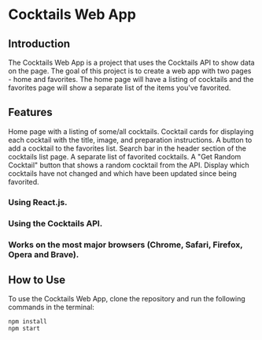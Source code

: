 # Cocktails Web App

## Introduction
The Cocktails Web App is a project that uses the Cocktails API to show data on the page. The goal of this project is to create a web app with two pages - home and favorites. The home page will have a listing of cocktails and the favorites page will show a separate list of the items you've favorited.

## Features
Home page with a listing of some/all cocktails.
Cocktail cards for displaying each cocktail with the title, image, and preparation instructions.
A button to add a cocktail to the favorites list.
Search bar in the header section of the cocktails list page.
A separate list of favorited cocktails.
A "Get Random Cocktail" button that shows a random cocktail from the API.
Display which cocktails have not changed and which have been updated since being favorited.

### Using React.js.
### Using the Cocktails API.
### Works on the most major browsers (Chrome, Safari, Firefox, Opera and Brave).

## How to Use
To use the Cocktails Web App, clone the repository and run the following commands in the terminal:
```
npm install
npm start
```